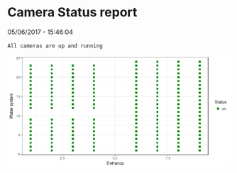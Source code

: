 Camera Status report
================
05/06/2017 - 15:46:04

    All cameras are up and running

![](camreport_files/figure-markdown_github/unnamed-chunk-2-1.png)
